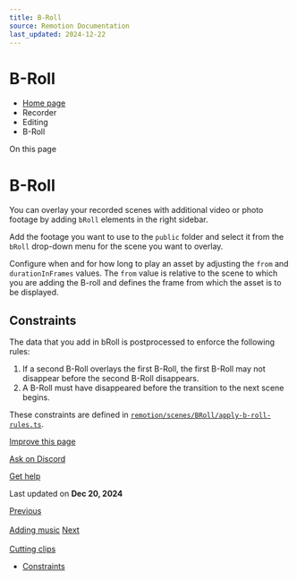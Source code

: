 ```yaml
---
title: B-Roll
source: Remotion Documentation
last_updated: 2024-12-22
---
```


# B-Roll

- [Home page](/)
- Recorder
- Editing
- B-Roll

On this page

# B-Roll

You can overlay your recorded scenes with additional video or photo footage by adding `bRoll` elements in the right sidebar.

Add the footage you want to use to the `public` folder and select it from the `bRoll` drop-down menu for the scene you want to overlay.

Configure when and for how long to play an asset by adjusting the `from` and `durationInFrames` values.
The `from` value is relative to the scene to which you are adding the B-roll and defines the frame from which the asset is to be displayed.

## Constraints [​](\#constraints "Direct link to Constraints")

The data that you add in bRoll is postprocessed to enforce the following rules:

1. If a second B-Roll overlays the first B-Roll, the first B-Roll may not disappear before the second B-Roll disappears.
2. A B-Roll must have disappeared before the transition to the next scene begins.

These constraints are defined in [`remotion/scenes/BRoll/apply-b-roll-rules.ts`](https://github.com/remotion-dev/recorder/tree/main/remotion/scenes/BRoll/apply-b-roll-rules.ts).

[Improve this page](https://github.com/remotion-dev/remotion/edit/main/packages/docs/docs/recorder/editing/b-roll.mdx)

[Ask on Discord](https://remotion.dev/discord)

[Get help](/docs/get-help)

Last updated on **Dec 20, 2024**

[Previous\
\
Adding music](/docs/recorder/editing/music) [Next\
\
Cutting clips](/docs/recorder/editing/cutting-clips)

- [Constraints](#constraints)
